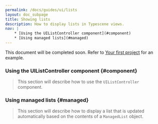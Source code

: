```yaml
---
permalink: /docs/guides/ui/lists
layout: doc_subpage
title: Showing lists
description: How to display lists in Typescene views.
nav: |
    * [Using the UIListController component](#component)
    * [Using managed lists](#managed)
---
```


This document will be completed soon. Refer to [Your first project](/docs/guides/first) for an example.

### Using the UIListController component {#component}

> This section will describe how to use the `UIListController` component.

### Using managed lists {#managed}

> This section will describe how to display a list that is updated automatically based on the contents of a `ManagedList` object.
